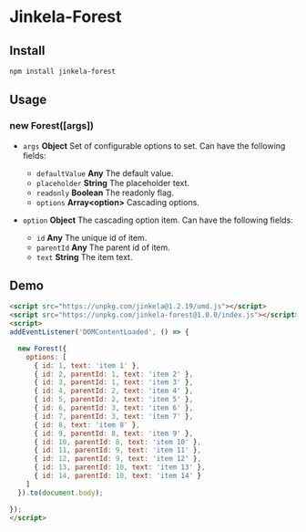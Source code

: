 # Jinkela-Forest

## Install

```bash
npm install jinkela-forest
```

## Usage

### new Forest([args])

* `args` **Object** Set of configurable options to set. Can have the following fields:
  * `defaultValue` **Any** The default value.
  * `placeholder` **String** The placeholder text.
  * `readonly` **Boolean** The readonly flag.
  * `options` **Array&lt;option&gt;** Cascading options.

* `option` **Object** The cascading option item. Can have the following fields:
  * `id` **Any** The unique id of item.
  * `parentId` **Any** The parent id of item.
  * `text` **String** The item text.

## Demo

```html
<script src="https://unpkg.com/jinkela@1.2.19/umd.js"></script>
<script src="https://unpkg.com/jinkela-forest@1.0.0/index.js"></script>
<script>
addEventListener('DOMContentLoaded', () => {

  new Forest({
    options: [
      { id: 1, text: 'item 1' },
      { id: 2, parentId: 1, text: 'item 2' },
      { id: 3, parentId: 1, text: 'item 3' },
      { id: 4, parentId: 2, text: 'item 4' },
      { id: 5, parentId: 2, text: 'item 5' },
      { id: 6, parentId: 3, text: 'item 6' },
      { id: 7, parentId: 3, text: 'item 7' },
      { id: 8, text: 'item 8' },
      { id: 9, parentId: 8, text: 'item 9' },
      { id: 10, parentId: 8, text: 'item 10' },
      { id: 11, parentId: 9, text: 'item 11' },
      { id: 12, parentId: 9, text: 'item 12' },
      { id: 13, parentId: 10, text: 'item 13' },
      { id: 14, parentId: 10, text: 'item 14' }
    ] 
  }).to(document.body);

});
</script>
```
